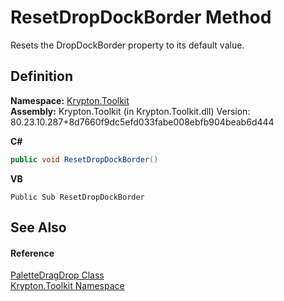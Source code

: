 # ResetDropDockBorder Method


Resets the DropDockBorder property to its default value.



## Definition
**Namespace:** <a href="79d2eac2-21f4-54ff-7552-b20c33c30600.md">Krypton.Toolkit</a>  
**Assembly:** Krypton.Toolkit (in Krypton.Toolkit.dll) Version: 80.23.10.287+8d7660f9dc5efd033fabe008ebfb904beab6d444

**C#**
``` C#
public void ResetDropDockBorder()
```
**VB**
``` VB
Public Sub ResetDropDockBorder
```



## See Also


#### Reference
<a href="dd30f027-b08b-0661-dad5-b21cc4950dbd.md">PaletteDragDrop Class</a>  
<a href="79d2eac2-21f4-54ff-7552-b20c33c30600.md">Krypton.Toolkit Namespace</a>  
